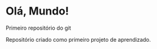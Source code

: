 # Olá, Mundo!
 Primeiro repositório do git

Repositório criado como primeiro projeto de aprendizado.
